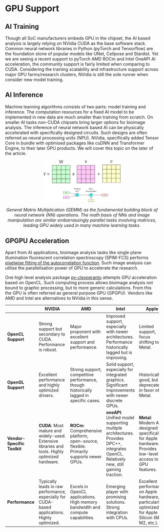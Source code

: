 # GPU Support
## AI Training
Though all SoC manufacturers embeds GPU in the chipset, the AI based analysis is largely relying on NVidia CUDA as the base software stack. Common neural network libraries in Python (pyTorch and Tensorflow) are the foundation stone of popular models like UNet, Cellpose and Stardist. Yet we are seeing a recent support to pyTorch AMD ROCm and Intel OneAPI AI acceleration, the community support is fairly limited when comparing to CUDA. Considering the training scalability and infrastructure support across major GPU farms/research clusters, NVidia is still the sole runner when consider new model training.

## AI Inference
Machine learning algorithms consists of two parts: model training and inference. The computation resources for a fixed AI model to be implemented in new data are much smaller than training from scratch. On smaller AI tasks non-CUDA chipsets bring larger options for bioimage analysis. The inference of neural network based AI can be physically accelerated with specifically designed circuits. Such designs are often referred as neural processing units (NPU). NVidia, specifically added Tensor Core in bundle with optimised packages like cuDNN and Transformer Engine, to their later GPU products. We will cover this topic on the later of the article.

<div style="text-align: center;">
  <img src="./npu.png" alt="Placeholder Image" style="width:50%;">
  <p><em>General Matrix Multiplication (GEMM) as the fundamental building block of neural network (NN) operations. The math basis of NNs and image manipulation are similar embarrassingly parallel tasks involving matrices, leading GPU widely used in many machine learning tasks.</em></p>
</div>

## GPGPU Acceleration
Apart from AI applications, bioimage analysis tasks like single plane illumination fluorescent correlation spectroscopy (SPIM-FCS) performs [pixelwise fitting of the autocorrelation function](https://github.com/bpi-oxford/Gpufit/blob/master/Gpufit/models/spim_acfN.cuh). Such image analysis can utilise the parallelisation power of GPU to accelerate the research.

One high level analysis package [py-clesperanto](https://github.com/clEsperanto/pyclesperanto_prototype) attempts GPU acceleration based on OpenCL. Such computing process allows bioimage analysis not bound to graphic processing, but to more generic calculations. From this the GPU is often referred as general purpose GPU (GPGPU). Vendors like AMD and Intel are alternatives to NVidia in this sense.

|                 | **NVIDIA**                                                                                                                                                 | **AMD**                                                                                                                               | **Intel**                                                                                                                            | **Apple**                                                                                                               |
|---------------------------|-------------------------------------------------------------------------------------------------------------------------------------------------------------|---------------------------------------------------------------------------------------------------------------------------------------|---------------------------------------------------------------------------------------------------------------------------------------|------------------------------------------------------------------------------------------------------------------------|
| **OpenCL Support**        | Strong support but secondary to CUDA. Performance is robust.                                                                                               | Major proponent with excellent support and performance.                                                                               | Improved support, especially with newer architectures. Performance historically lagged but is improving.                             | Limited support, focus shifting to Metal.                                                                 |
| **OpenGL Support**        | Excellent performance and highly optimized drivers.                                                                                                        | Strong support, competitive performance, though historically lagged in specific cases.                                               | Solid support, especially for integrated graphics. Significant improvements with newer discrete GPUs.                                | Historically good, but deprecated in favor of Metal.                                                    |
| **Vendor-Specific Toolkit** | **CUDA**: Most mature and widely-used. Extensive libraries and tools. Highly optimized hardware.                                                           | **ROCm**: Comprehensive platform, open-source, flexible. Primarily supports newer GPUs.                                               | **oneAPI**: Unified model supporting multiple architectures. Provides DPC++, integrates OpenCL. Relatively new, still gaining traction. | **Metal**: Modern API designed specifically for Apple hardware. Provides low-level access to GPU features.               |
| **Performance**           | Typically leads in raw performance, especially for CUDA-based applications. Highly optimized.                                                               | Excels in OpenCL applications. High memory bandwidth and compute capabilities.                                                       | Emerging player with promising solutions. Strong integration with CPUs.                                                               | Excellent performance on Apple hardware, particularly optimized for Apple Silicon (M1, M2, etc.).       |